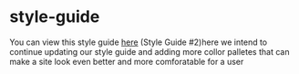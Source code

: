 # style-guide
You can view this style guide [here](https://ubaidrussell.com/style-guide/)
(Style Guide #2)here we intend to continue updating our style guide and adding more collor palletes that can make a site look even better and more comforatable for a user